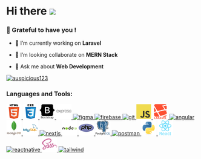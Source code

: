 # Hi there <img src="https://github.com/TheDudeThatCode/TheDudeThatCode/blob/master/Assets/Hi.gif" width="30"/>

<!--
**auspicious123/auspicious123** is a ✨ _special_ ✨ repository because its `README.md` (this file) appears on your GitHub profile.

Here are some ideas to get you started:

- 🔭 I’m currently working on ...
- 🌱 I’m currently learning ...
- 👯 I’m looking to collaborate on ...
- 🤔 I’m looking for help with ...
- 💬 Ask me about ...
- 📫 How to reach me: ...
- 😄 Pronouns: ...
- ⚡ Fun fact: ...
-->

<h3> 🤵 Grateful to have you ! </h3>

   - 🔭 I’m currently working on **Laravel**
    
   - 🤔 I’m looking collaborate on **MERN Stack**
    
   - 💬 Ask me about **Web Development**
    

    
<p align="left"> <a href="https://github.com/ryo-ma/github-profile-trophy"><img
                    src="https://github-profile-trophy.vercel.app/?username=auspicious123"
                    alt="auspicious123" /></a> </p>

 <h3 align="left">Languages and Tools:</h3>
        <p align="left">
            <a href="https://www.w3.org/html/" target="_blank" rel="noreferrer"> <img
                    src="https://raw.githubusercontent.com/devicons/devicon/master/icons/html5/html5-original-wordmark.svg"
                    alt="html5" width="40" height="40" /> </a>
                    <a href="https://www.w3schools.com/css/" target="_blank" rel="noreferrer"> <img
                        src="https://raw.githubusercontent.com/devicons/devicon/master/icons/css3/css3-original-wordmark.svg"
                        alt="css3" width="40" height="40" /> </a>
                        <a href="https://getbootstrap.com" target="_blank" rel="noreferrer"> <img
                                src="https://raw.githubusercontent.com/devicons/devicon/master/icons/bootstrap/bootstrap-plain-wordmark.svg"
                                alt="bootstrap" width="40" height="40" /> </a>
            <a href="https://expressjs.com" target="_blank" rel="noreferrer"> <img
                    src="https://raw.githubusercontent.com/devicons/devicon/master/icons/express/express-original-wordmark.svg"
                    alt="express" width="40" height="40" /> </a>
            <a href="https://www.figma.com/" target="_blank" rel="noreferrer"> <img
                    src="https://www.vectorlogo.zone/logos/figma/figma-icon.svg" alt="figma" width="40" height="40" />
            </a>
            <a href="https://firebase.google.com/" target="_blank" rel="noreferrer"> <img
                    src="https://www.vectorlogo.zone/logos/firebase/firebase-icon.svg" alt="firebase" width="40"
                    height="40" /> </a>
            <a href="https://git-scm.com/" target="_blank" rel="noreferrer"> <img
                    src="https://www.vectorlogo.zone/logos/git-scm/git-scm-icon.svg" alt="git" width="40" height="40" />
            </a>
            <a href="https://developer.mozilla.org/en-US/docs/Web/JavaScript" target="_blank" rel="noreferrer"> <img
                    src="https://raw.githubusercontent.com/devicons/devicon/master/icons/javascript/javascript-original.svg"
                    alt="javascript" width="40" height="40" /> </a>
            <a href="https://laravel.com/" target="_blank" rel="noreferrer"> <img
                    src="https://raw.githubusercontent.com/devicons/devicon/master/icons/laravel/laravel-plain-wordmark.svg"
                    alt="laravel" width="40" height="40" /> </a>
            <a href="https://angular.io/assets/images/logos/angular/angular.svg" target="_blank" rel="noreferrer"> <img
                    src="https://cdn.worldvectorlogo.com/logos/angular-icon.svg" alt="angular" width="40"
                    height="40" /> </a>
            <a href="https://www.mongodb.com/" target="_blank" rel="noreferrer"> <img
                    src="https://raw.githubusercontent.com/devicons/devicon/master/icons/mongodb/mongodb-original-wordmark.svg"
                    alt="mongodb" width="40" height="40" /> </a>
            <a href="https://www.mysql.com/" target="_blank" rel="noreferrer"> <img
                    src="https://raw.githubusercontent.com/devicons/devicon/master/icons/mysql/mysql-original-wordmark.svg"
                    alt="mysql" width="40" height="40" /> </a>
            <a href="https://nextjs.org/" target="_blank" rel="noreferrer"> <img
                    src="https://assets.vercel.com/image/upload/v1607554385/repositories/next-js/next-logo.png" alt="nextjs" width="40" height="40" /> </a>
            <a href="https://nodejs.org" target="_blank" rel="noreferrer"> <img
                    src="https://raw.githubusercontent.com/devicons/devicon/master/icons/nodejs/nodejs-original-wordmark.svg"
                    alt="nodejs" width="40" height="40" /> </a>
            <a href="https://www.php.net" target="_blank" rel="noreferrer"> <img
                    src="https://raw.githubusercontent.com/devicons/devicon/master/icons/php/php-original.svg" alt="php"
                    width="40" height="40" /> </a>
            <a href="https://www.postgresql.org" target="_blank" rel="noreferrer"> <img
                    src="https://raw.githubusercontent.com/devicons/devicon/master/icons/postgresql/postgresql-original-wordmark.svg"
                    alt="postgresql" width="40" height="40" /> </a>
            <a href="https://postman.com" target="_blank" rel="noreferrer"> <img
                    src="https://www.vectorlogo.zone/logos/getpostman/getpostman-icon.svg" alt="postman" width="40"
                    height="40" /> </a>
            <a href="https://www.python.org" target="_blank" rel="noreferrer"> <img
                    src="https://raw.githubusercontent.com/devicons/devicon/master/icons/python/python-original.svg"
                    alt="python" width="40" height="40" /> </a>
            <a href="https://reactjs.org/" target="_blank" rel="noreferrer"> <img
                    src="https://raw.githubusercontent.com/devicons/devicon/master/icons/react/react-original-wordmark.svg"
                    alt="react" width="40" height="40" /> </a>
            <a href="https://reactnative.dev/" target="_blank" rel="noreferrer"> <img
                    src="https://reactnative.dev/img/header_logo.svg" alt="reactnative" width="40" height="40" /> </a>
            <a href="https://sass-lang.com" target="_blank" rel="noreferrer"> <img
                    src="https://raw.githubusercontent.com/devicons/devicon/master/icons/sass/sass-original.svg"
                    alt="sass" width="40" height="40" /> </a>
            <a href="https://tailwindcss.com/" target="_blank" rel="noreferrer"> <img
                    src="https://www.vectorlogo.zone/logos/tailwindcss/tailwindcss-icon.svg" alt="tailwind" width="40"
                    height="40" /> </a>
        </p>
